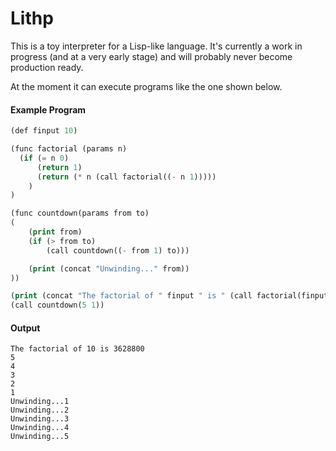 # Lithp
This is a toy interpreter for a Lisp-like language.  It's currently a work in progress (and at a very early stage) and will probably never become production ready. 

At the moment it can execute programs like the one shown below.

#### Example Program
```lisp
(def finput 10)

(func factorial (params n)
  (if (= n 0)
      (return 1)
      (return (* n (call factorial((- n 1))))) 
    ) 
)

(func countdown(params from to)
(
    (print from)
    (if (> from to) 
        (call countdown((- from 1) to)))

    (print (concat "Unwinding..." from))
))

(print (concat "The factorial of " finput " is " (call factorial(finput))))
(call countdown(5 1))
```
#### Output
```
The factorial of 10 is 3628800
5
4
3
2
1
Unwinding...1
Unwinding...2
Unwinding...3
Unwinding...4
Unwinding...5
```
